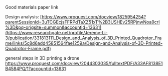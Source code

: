 Good materials paper link 

Design analysis:
[https://www.proquest.com/docview/1825954254?parentSessionId=3uTCGEcjsFFRPdTaXZ51xT%2B3USHEv25RPjnwNoa9crI%3D&pq-origsite=summon&accountid=13631](https://www.researchgate.net/profile/Jeremy-Li-3/publication/331813111_Design_and_Analysis_of_3D_Printed_Quadrotor_Frame/links/5c8d6add45851564fae1259a/Design-and-Analysis-of-3D-Printed-Quadrotor-Frame.pdf)


general steps in 3D printing a drone
https://www.proquest.com/docview/2044303035/fulltextPDF/A33AF8138E1B4584PQ/1?accountid=13631
